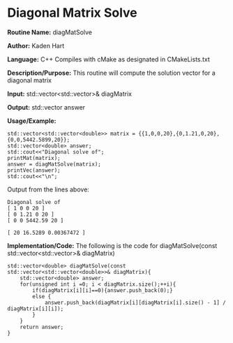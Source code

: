 # Diagonal Matrix Solve

**Routine Name:**           diagMatSolve

**Author:** Kaden Hart

**Language:** C++ Compiles with cMake as designated in CMakeLists.txt

**Description/Purpose:** This routine will compute the solution vector for a diagonal matrix

**Input:** std::vector<std::vector<double>>& diagMatrix

**Output:** std::vector<double> answer

**Usage/Example:**  

    std::vector<std::vector<double>> matrix = {{1,0,0,20},{0,1.21,0,20},{0,0,5442.5899,20}};
    std::vector<double> answer;
    std::cout<<"Diagonal solve of";
    printMat(matrix);
    answer = diagMatSolve(matrix);
    printVec(answer);
    std::cout<<"\n";


Output from the lines above:

    Diagonal solve of
    [ 1 0 0 20 ]
    [ 0 1.21 0 20 ]
    [ 0 0 5442.59 20 ]

    [ 20 16.5289 0.00367472 ]

**Implementation/Code:** The following is the code for diagMatSolve(const std::vector<std::vector<double>>& diagMatrix)  

    std::vector<double> diagMatSolve(const std::vector<std::vector<double>>& diagMatrix){
        std::vector<double> answer;
        for(unsigned int i =0; i < diagMatrix.size();++i){
            if(diagMatrix[i][i]==0){answer.push_back(0);}
            else {
                answer.push_back(diagMatrix[i][diagMatrix[i].size() - 1] / diagMatrix[i][i]);
            }
        }
        return answer;
    }
